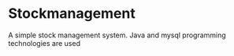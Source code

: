 # Stockmanagement
 A simple stock management system. Java and mysql programming technologies are used
